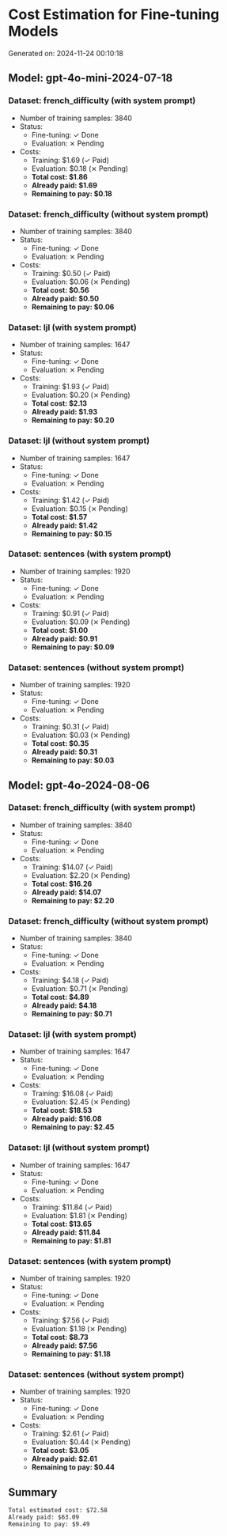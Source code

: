 # Cost Estimation for Fine-tuning Models

Generated on: 2024-11-24 00:10:18


## Model: gpt-4o-mini-2024-07-18

### Dataset: french_difficulty (with system prompt)

- Number of training samples: 3840
- Status:
  - Fine-tuning: ✓ Done
  - Evaluation: ⨯ Pending
- Costs:
  - Training: $1.69 (✓ Paid)
  - Evaluation: $0.18 (⨯ Pending)
  - **Total cost: $1.86**
  - **Already paid: $1.69**
  - **Remaining to pay: $0.18**

### Dataset: french_difficulty (without system prompt)

- Number of training samples: 3840
- Status:
  - Fine-tuning: ✓ Done
  - Evaluation: ⨯ Pending
- Costs:
  - Training: $0.50 (✓ Paid)
  - Evaluation: $0.06 (⨯ Pending)
  - **Total cost: $0.56**
  - **Already paid: $0.50**
  - **Remaining to pay: $0.06**

### Dataset: ljl (with system prompt)

- Number of training samples: 1647
- Status:
  - Fine-tuning: ✓ Done
  - Evaluation: ⨯ Pending
- Costs:
  - Training: $1.93 (✓ Paid)
  - Evaluation: $0.20 (⨯ Pending)
  - **Total cost: $2.13**
  - **Already paid: $1.93**
  - **Remaining to pay: $0.20**

### Dataset: ljl (without system prompt)

- Number of training samples: 1647
- Status:
  - Fine-tuning: ✓ Done
  - Evaluation: ⨯ Pending
- Costs:
  - Training: $1.42 (✓ Paid)
  - Evaluation: $0.15 (⨯ Pending)
  - **Total cost: $1.57**
  - **Already paid: $1.42**
  - **Remaining to pay: $0.15**

### Dataset: sentences (with system prompt)

- Number of training samples: 1920
- Status:
  - Fine-tuning: ✓ Done
  - Evaluation: ⨯ Pending
- Costs:
  - Training: $0.91 (✓ Paid)
  - Evaluation: $0.09 (⨯ Pending)
  - **Total cost: $1.00**
  - **Already paid: $0.91**
  - **Remaining to pay: $0.09**

### Dataset: sentences (without system prompt)

- Number of training samples: 1920
- Status:
  - Fine-tuning: ✓ Done
  - Evaluation: ⨯ Pending
- Costs:
  - Training: $0.31 (✓ Paid)
  - Evaluation: $0.03 (⨯ Pending)
  - **Total cost: $0.35**
  - **Already paid: $0.31**
  - **Remaining to pay: $0.03**


## Model: gpt-4o-2024-08-06

### Dataset: french_difficulty (with system prompt)

- Number of training samples: 3840
- Status:
  - Fine-tuning: ✓ Done
  - Evaluation: ⨯ Pending
- Costs:
  - Training: $14.07 (✓ Paid)
  - Evaluation: $2.20 (⨯ Pending)
  - **Total cost: $16.26**
  - **Already paid: $14.07**
  - **Remaining to pay: $2.20**

### Dataset: french_difficulty (without system prompt)

- Number of training samples: 3840
- Status:
  - Fine-tuning: ✓ Done
  - Evaluation: ⨯ Pending
- Costs:
  - Training: $4.18 (✓ Paid)
  - Evaluation: $0.71 (⨯ Pending)
  - **Total cost: $4.89**
  - **Already paid: $4.18**
  - **Remaining to pay: $0.71**

### Dataset: ljl (with system prompt)

- Number of training samples: 1647
- Status:
  - Fine-tuning: ✓ Done
  - Evaluation: ⨯ Pending
- Costs:
  - Training: $16.08 (✓ Paid)
  - Evaluation: $2.45 (⨯ Pending)
  - **Total cost: $18.53**
  - **Already paid: $16.08**
  - **Remaining to pay: $2.45**

### Dataset: ljl (without system prompt)

- Number of training samples: 1647
- Status:
  - Fine-tuning: ✓ Done
  - Evaluation: ⨯ Pending
- Costs:
  - Training: $11.84 (✓ Paid)
  - Evaluation: $1.81 (⨯ Pending)
  - **Total cost: $13.65**
  - **Already paid: $11.84**
  - **Remaining to pay: $1.81**

### Dataset: sentences (with system prompt)

- Number of training samples: 1920
- Status:
  - Fine-tuning: ✓ Done
  - Evaluation: ⨯ Pending
- Costs:
  - Training: $7.56 (✓ Paid)
  - Evaluation: $1.18 (⨯ Pending)
  - **Total cost: $8.73**
  - **Already paid: $7.56**
  - **Remaining to pay: $1.18**

### Dataset: sentences (without system prompt)

- Number of training samples: 1920
- Status:
  - Fine-tuning: ✓ Done
  - Evaluation: ⨯ Pending
- Costs:
  - Training: $2.61 (✓ Paid)
  - Evaluation: $0.44 (⨯ Pending)
  - **Total cost: $3.05**
  - **Already paid: $2.61**
  - **Remaining to pay: $0.44**


## Summary

```
Total estimated cost: $72.58
Already paid: $63.09
Remaining to pay: $9.49
```
